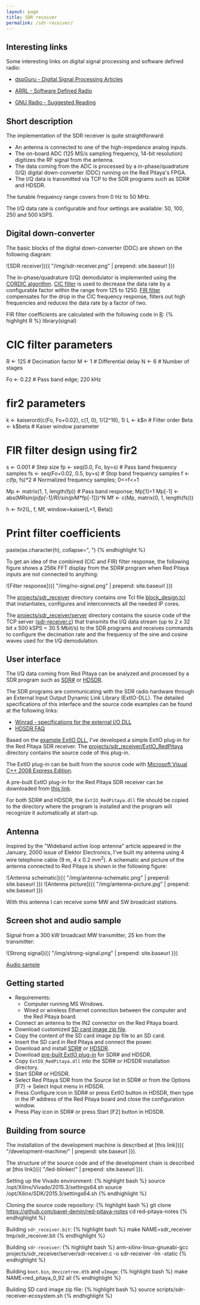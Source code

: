 ```yaml
---
layout: page
title: SDR receiver
permalink: /sdr-receiver/
---
```


Interesting links
-----

Some interesting links on digital signal processing and software defined radio:

 - [dspGuru - Digital Signal Processing Articles](http://www.dspguru.com/dsp/articles)

 - [ARRL - Software Defined Radio](http://www.arrl.org/software-defined-radio)

 - [GNU Radio - Suggested Reading](http://gnuradio.org/redmine/projects/gnuradio/wiki/SuggestedReading)

Short description
-----

The implementation of the SDR receiver is quite straightforward:

 - An antenna is connected to one of the high-impedance analog inputs.
 - The on-board ADC (125 MS/s sampling frequency, 14-bit resolution) digitizes the RF signal from the antenna.
 - The data coming from the ADC is processed by a in-phase/quadrature (I/Q) digital down-converter (DDC) running on the Red Pitaya's FPGA.
 - The I/Q data is transmitted via TCP to the SDR programs such as SDR# and HDSDR.

The tunable frequency range covers from 0 Hz to 50 MHz.

The I/Q data rate is configurable and four settings are available: 50, 100, 250 and 500 kSPS.

Digital down-converter
-----

The basic blocks of the digital down-converter (DDC) are shown on the following diagram:

![SDR receiver]({{ "/img/sdr-receiver.png" | prepend: site.baseurl }})

The in-phase/quadrature (I/Q) demodulator is implemented using the [CORDIC algorithm](http://www.xilinx.com/products/intellectual-property/cordic.html). [CIC filter](http://www.xilinx.com/products/intellectual-property/cic_compiler.html) is used to decrease the data rate by a configurable factor within the range from 125 to 1250. [FIR filter](http://www.xilinx.com/products/intellectual-property/fir_compiler.html) compensates for the drop in the CIC frequency response, filters out high frequencies and reduces the data rate by a factor of two.

FIR filter coefficients are calculated with the following code in [R](http://www.r-project.org):
{% highlight R %}
library(signal)

# CIC filter parameters
R <- 125                       # Decimation factor
M <- 1                         # Differential delay
N <- 6                         # Number of stages

Fo <- 0.22                     # Pass band edge; 220 kHz

# fir2 parameters
k <- kaiserord(c(Fo, Fo+0.02), c(1, 0), 1/(2^16), 1)
L <- k$n                       # Filter order
Beta <- k$beta                 # Kaiser window parameter

# FIR filter design using fir2
s <- 0.001                     # Step size
fp <- seq(0.0, Fo, by=s)       # Pass band frequency samples
fs <- seq(Fo+0.02, 0.5, by=s)  # Stop band frequency samples
f <- c(fp, fs)*2               # Normalized frequency samples; 0<=f<=1

Mp <- matrix(1, 1, length(fp)) # Pass band response; Mp[1]=1
Mp[-1] <- abs(M*R*sin(pi*fp[-1]/R)/sin(pi*M*fp[-1]))^N
Mf <- c(Mp, matrix(0, 1, length(fs)))

h <- fir2(L, f, Mf, window=kaiser(L+1, Beta))

# Print filter coefficients
paste(as.character(h), collapse=", ")
{% endhighlight %}

To get an idea of the combined (CIC and FIR) filter response, the following figure shows a 256k FFT display from the SDR# program when Red Pitaya inputs are not connected to anything:

![Filter response]({{ "/img/no-signal.png" | prepend: site.baseurl }})

The [projects/sdr_receiver](https://github.com/pavel-demin/red-pitaya-notes/tree/master/projects/sdr_receiver) directory contains one Tcl file [block_design.tcl](https://github.com/pavel-demin/red-pitaya-notes/blob/master/projects/sdr_receiver/block_design.tcl) that instantiates, configures and interconnects all the needed IP cores.

The [projects/sdr_receiver/server](https://github.com/pavel-demin/red-pitaya-notes/tree/master/projects/sdr_receiver/server) directory contains the source code of the TCP server ([sdr-receiver.c](https://github.com/pavel-demin/red-pitaya-notes/blob/master/projects/sdr_receiver/server/sdr-receiver.c)) that transmits the I/Q data stream (up to 2 x 32 bit x 500 kSPS = 30.5 Mbit/s) to the SDR programs and receives commands to configure the decimation rate and the frequency of the sine and cosine waves used for the I/Q demodulation.

User interface
-----

The I/Q data coming from Red Pitaya can be analyzed and processed by a SDR program such as [SDR#](http://sdrsharp.com/#download) or [HDSDR](http://www.hdsdr.de/).

The SDR programs are communicating with the SDR radio hardware through an External Input Output Dynamic Link Library (ExtIO-DLL). The detailed specifications of this interface and the source code examples can be found at the following links:

 - [Winrad - specifications for the external I/O DLL](http://www.winrad.org/bin/Winrad_Extio.pdf)
 - [HDSDR FAQ](http://www.hdsdr.de/faq.html)

Based on the [example ExtIO DLL](http://hdsdr.de/download/ExtIO/ExtIO_Demo_101.zip), I've developed a simple ExtIO plug-in for the Red Pitaya SDR receiver. The [projects/sdr_receiver/ExtIO_RedPitaya](https://github.com/pavel-demin/red-pitaya-notes/tree/master/projects/sdr_receiver/ExtIO_RedPitaya) directory contains the source code of this plug-in.

The ExtIO plug-in can be built from the source code with [Microsoft Visual C++ 2008 Express Edition](http://go.microsoft.com/?linkid=7729279).

A pre-built ExtIO plug-in for the Red Pitaya SDR receiver can be downloaded from [this link](https://googledrive.com/host/0B-t5klOOymMNfmJ0bFQzTVNXQ3RtWm5SQ2NGTE1hRUlTd3V2emdSNzN6d0pYamNILW83Wmc/SDR/ExtIO_RedPitaya.dll).

For both SDR# and HDSDR, the `ExtIO_RedPitaya.dll` file should be copied to the directory where the program is installed and the program will recognize it automatically at start-up.

Antenna
-----

Inspired by the "Wideband active loop antenna" article appeared in the January, 2000 issue of Elektor Electronics, I've built my antenna using 4 wire telephone cable (9 m, 4 x 0.2 mm<sup>2</sup>). A schematic and picture of the antenna connected to Red Pitaya is shown in the following figure:

![Antenna schematic]({{ "/img/antenna-schematic.png" | prepend: site.baseurl }}) ![Antenna picture]({{ "/img/antenna-picture.jpg" | prepend: site.baseurl }})

With this antenna I can receive some MW and SW broadcast stations.

Screen shot and audio sample
-----

Signal from a 300 kW broadcast MW transmitter, 25 km from the transmitter:

![Strong signal]({{ "/img/strong-signal.png" | prepend: site.baseurl }})

[Audio sample](https://googledrive.com/host/0B-t5klOOymMNfmJ0bFQzTVNXQ3RtWm5SQ2NGTE1hRUlTd3V2emdSNzN6d0pYamNILW83Wmc/SDR/strong-signal.wav)

Getting started
-----

 - Requirements:
   - Computer running MS Windows.
   - Wired or wireless Ethernet connection between the computer and the Red Pitaya board.
 - Connect an antenna to the IN2 connector on the Red Pitaya board.
 - Download customized [SD card image zip file](https://googledrive.com/host/0B-t5klOOymMNfmJ0bFQzTVNXQ3RtWm5SQ2NGTE1hRUlTd3V2emdSNzN6d0pYamNILW83Wmc/SDR/ecosystem-0.92-65-35575ed-sdr-receiver.zip).
 - Copy the content of the SD card image zip file to an SD card.
 - Insert the SD card in Red Pitaya and connect the power.
 - Download and install [SDR#](https://googledrive.com/host/0B-t5klOOymMNfmJ0bFQzTVNXQ3RtWm5SQ2NGTE1hRUlTd3V2emdSNzN6d0pYamNILW83Wmc/SDR/sdrsharp_v1.0.0.1361_with_plugins.zip) or [HDSDR](http://www.hdsdr.de/).
 - Download [pre-built ExtIO plug-in](https://googledrive.com/host/0B-t5klOOymMNfmJ0bFQzTVNXQ3RtWm5SQ2NGTE1hRUlTd3V2emdSNzN6d0pYamNILW83Wmc/SDR/ExtIO_RedPitaya.dll) for SDR# and HDSDR.
 - Copy `ExtIO_RedPitaya.dll` into the SDR# or HDSDR installation directory.
 - Start SDR# or HDSDR.
 - Select Red Pitaya SDR from the Source list in SDR# or from the Options [F7] &rarr; Select Input menu in HDSDR.
 - Press Configure icon in SDR# or press ExtIO button in HDSDR, then type in the IP address of the Red Pitaya board and close the configuration window.
 - Press Play icon in SDR# or press Start [F2] button in HDSDR.

Building from source
-----

The installation of the development machine is described at [this link]({{ "/development-machine/" | prepend: site.baseurl }}).

The structure of the source code and of the development chain is described at [this link]({{ "/led-blinker/" | prepend: site.baseurl }}).

Setting up the Vivado environment:
{% highlight bash %}
source /opt/Xilinx/Vivado/2015.3/settings64.sh
source /opt/Xilinx/SDK/2015.3/settings64.sh
{% endhighlight %}

Cloning the source code repository:
{% highlight bash %}
git clone https://github.com/pavel-demin/red-pitaya-notes
cd red-pitaya-notes
{% endhighlight %}

Building `sdr_receiver.bit`:
{% highlight bash %}
make NAME=sdr_receiver tmp/sdr_receiver.bit
{% endhighlight %}

Building `sdr-receiver`:
{% highlight bash %}
arm-xilinx-linux-gnueabi-gcc projects/sdr_receiver/server/sdr-receiver.c -o sdr-receiver -lm -static
{% endhighlight %}

Building `boot.bin`, `devicetree.dtb` and `uImage`:
{% highlight bash %}
make NAME=red_pitaya_0_92 all
{% endhighlight %}

Building SD card image zip file:
{% highlight bash %}
source scripts/sdr-receiver-ecosystem.sh
{% endhighlight %}
